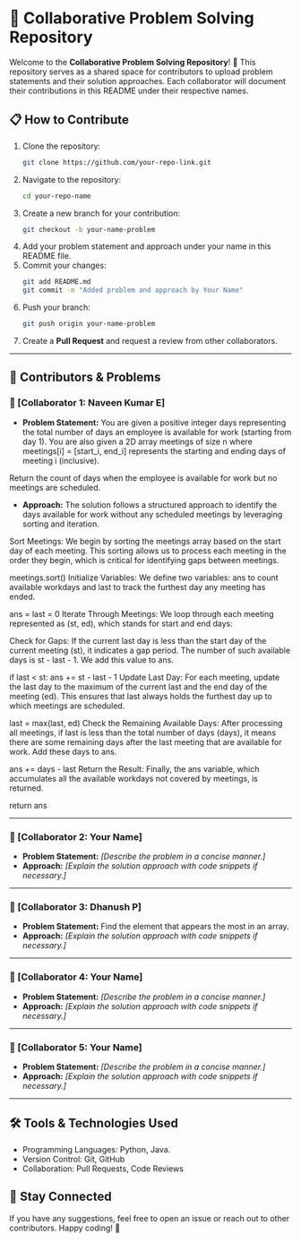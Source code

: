 # 📌 Collaborative Problem Solving Repository

Welcome to the **Collaborative Problem Solving Repository**! 🚀 This repository serves as a shared space for contributors to upload problem statements and their solution approaches. Each collaborator will document their contributions in this README under their respective names.

## 📋 How to Contribute
1. Clone the repository:
   ```sh
   git clone https://github.com/your-repo-link.git
   ```
2. Navigate to the repository:
   ```sh
   cd your-repo-name
   ```
3. Create a new branch for your contribution:
   ```sh
   git checkout -b your-name-problem
   ```
4. Add your problem statement and approach under your name in this README file.
5. Commit your changes:
   ```sh
   git add README.md
   git commit -m "Added problem and approach by Your Name"
   ```
6. Push your branch:
   ```sh
   git push origin your-name-problem
   ```
7. Create a **Pull Request** and request a review from other collaborators.

---

## 👥 Contributors & Problems

### 🔹 [Collaborator 1: Naveen Kumar E]
- **Problem Statement:**
    You are given a positive integer days representing the total number of days an employee is available for work (starting from day 1). You are also given a 2D array meetings of size n where meetings[i] = [start_i, end_i] represents the starting and ending days of meeting i (inclusive).

Return the count of days when the employee is available for work but no meetings are scheduled.

- **Approach:**
    The solution follows a structured approach to identify the days available for work without any scheduled meetings by leveraging sorting and iteration.

Sort Meetings: We begin by sorting the meetings array based on the start day of each meeting. This sorting allows us to process each meeting in the order they begin, which is critical for identifying gaps between meetings.

meetings.sort()
Initialize Variables: We define two variables: ans to count available workdays and last to track the furthest day any meeting has ended.

ans = last = 0
Iterate Through Meetings: We loop through each meeting represented as (st, ed), which stands for start and end days:

Check for Gaps: If the current last day is less than the start day of the current meeting (st), it indicates a gap period. The number of such available days is st - last - 1. We add this value to ans.

if last < st:
    ans += st - last - 1
Update Last Day: For each meeting, update the last day to the maximum of the current last and the end day of the meeting (ed). This ensures that last always holds the furthest day up to which meetings are scheduled.

last = max(last, ed)
Check the Remaining Available Days: After processing all meetings, if last is less than the total number of days (days), it means there are some remaining days after the last meeting that are available for work. Add these days to ans.

ans += days - last
Return the Result: Finally, the ans variable, which accumulates all the available workdays not covered by meetings, is returned.

return ans

---

### 🔹 [Collaborator 2: Your Name]
- **Problem Statement:**
  _[Describe the problem in a concise manner.]_
- **Approach:**
  _[Explain the solution approach with code snippets if necessary.]_

---

### 🔹 [Collaborator 3: Dhanush P]
- **Problem Statement:**
  Find the element that appears the most in an array.
- **Approach:**
  _[Explain the solution approach with code snippets if necessary.]_

---

### 🔹 [Collaborator 4: Your Name]
- **Problem Statement:**
  _[Describe the problem in a concise manner.]_
- **Approach:**
  _[Explain the solution approach with code snippets if necessary.]_

---

### 🔹 [Collaborator 5: Your Name]
- **Problem Statement:**
  _[Describe the problem in a concise manner.]_
- **Approach:**
  _[Explain the solution approach with code snippets if necessary.]_

---

## 🛠 Tools & Technologies Used
- Programming Languages: Python, Java.
- Version Control: Git, GitHub
- Collaboration: Pull Requests, Code Reviews

## 📢 Stay Connected
If you have any suggestions, feel free to open an issue or reach out to other contributors. Happy coding! 🎯

